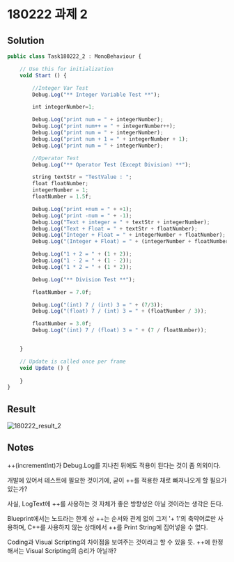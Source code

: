 ﻿# 180222 과제 2

## Solution

```javascript
public class Task180222_2 : MonoBehaviour {

	// Use this for initialization
	void Start () {

        //Integer Var Test
        Debug.Log("** Integer Variable Test **");

        int integerNumber=1;

        Debug.Log("print num = " + integerNumber);
        Debug.Log("print num++ = " + integerNumber++);
        Debug.Log("print num = " + integerNumber);
        Debug.Log("print num + 1 = " + integerNumber + 1);
        Debug.Log("print num = " + integerNumber);

        //Operator Test
        Debug.Log("** Operator Test (Except Division) **");

        string textStr = "TestValue : ";
        float floatNumber;
        integerNumber = 1;
        floatNumber = 1.5f;

        Debug.Log("print +num = " + +1);
        Debug.Log("print -num = " + -1);
        Debug.Log("Text + integer = " + textStr + integerNumber);
        Debug.Log("Text + Float = " + textStr + floatNumber);
        Debug.Log("Integer + Float = " + integerNumber + floatNumber);
        Debug.Log("(Integer + Float) = " + (integerNumber + floatNumber));

        Debug.Log("1 + 2 = " + (1 + 2));
        Debug.Log("1 - 2 = " + (1 - 2));
        Debug.Log("1 * 2 = " + (1 * 2));

        Debug.Log("** Division Test **");

        floatNumber = 7.0f;

        Debug.Log("(int) 7 / (int) 3 = " + (7/3));
        Debug.Log("(float) 7 / (int) 3 = " + (floatNumber / 3));

        floatNumber = 3.0f;
        Debug.Log("(int) 7 / (float) 3 = " + (7 / floatNumber));


    }

    // Update is called once per frame
    void Update () {
		
	}
}
```

## Result

![180222_result_2](https://user-images.githubusercontent.com/6358827/36547010-1ba5e2d4-1830-11e8-9003-14848b8b7a93.png)



## Notes

++(incrementInt)가 Debug.Log를 지나친 뒤에도 적용이 된다는 것이 좀 의외이다.

개발에 있어서 테스트에 필요한 것이기에, 굳이 ++를 적용한 채로 빠져나오게 할 필요가 있는가?

사실, LogText에 ++를 사용하는 것 자체가 좋은 방향성은 아닐 것이라는 생각은 든다.

Blueprint에서는 노드라는 한계 상 ++는 순서와 관계 없이 그저 '+ 1'의 축약어로만 사용하며, C++를 사용하지 않는 상태에서 ++를 Print String에 집어넣을 수 없다.

Coding과 Visual Scripting의 차이점을 보여주는 것이라고 할 수 있을 듯. ++에 한정해서는 Visual Scripting의 승리가 아닐까?